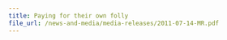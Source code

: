```yaml
--- 
title: Paying for their own folly
file_url: /news-and-media/media-releases/2011-07-14-MR.pdf
---
```

